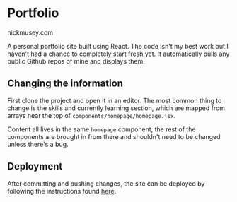 # Portfolio

nickmusey.com

A personal portfolio site built using React. The code isn't my best work but I haven't had a chance to completely start fresh yet. It automatically pulls any public Github repos of mine and displays them.

## Changing the information
First clone the project and open it in an editor. The most common thing to change is the skills and currently learning section, which are mapped from arrays near the top of `components/homepage/homepage.jsx`.

Content all lives in the same `homepage` component, the rest of the components are brought in from there and shouldn't need to be changed unless there's a bug.

## Deployment
After committing and pushing changes, the site can be deployed by following the instructions found [here](https://github.com/nmusey/nmusey.github.io#deploying).